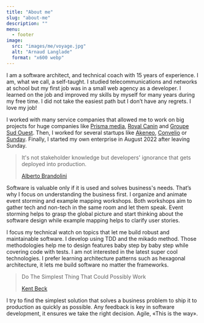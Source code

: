 ```yaml
---
title: "About me"
slug: "about-me"
description: ""
menu: 
  - footer
image: 
  src: "images/me/voyage.jpg"
  alt: "Arnaud Langlade"
  format: "x600 webp"
---
```


I am a software architect, and technical coach with 15 years of experience. I am, what we call, a self-taught. I studied telecommunications and networks at school but my first job was in a small web agency as a developer. I learned on the job and improved my skills by myself for many years during my free time. I did not take the easiest path but I don’t have any regrets. I love my job!

I worked with many service companies that allowed me to  work on big projects for huge companies like [Prisma media](https://www.prismamedia.com), [Royal Canin](https://www.royalcanin.com) and [Groupe Sud Ouest](https://www.groupesudouest.com). Then, I worked for several startups like [Akeneo](https://www.akeneo.com), [Convelio](https://www.convelio.com) or [Sunday](https://sundayapp.com). Finally, I started my own enterprise in August 2022 after leaving Sunday.

> It's not stakeholder knowledge but developers' ignorance that gets deployed into production.
>
> [Alberto Brandolini](https://www.linkedin.com/in/brando/)

Software is valuable only if it is used and solves business's needs. That’s why I focus on understanding the business first. I organize and animate event storming and example mapping workshops. Both workshops aim to gather tech and non-tech in the same room and let them speak. Event storming helps to grasp the global picture and start thinking about the software design while example mapping helps to clarify user stories.

I focus my technical watch on topics that let me build robust and maintainable software. I develop using TDD and the mikado method. Those methodologies help me to design features baby step by baby step while covering code with tests. I am not interested in the latest super cool technologies. I prefer learning architecture patterns such as hexagonal architecture, it lets me build software no matter the frameworks.

> Do The Simplest Thing That Could Possibly Work
>
> [Kent Beck](https://www.linkedin.com/in/kentbeck/)

I try to find the simplest solution that solves a business problem to ship it to production as quickly as possible. Any feedback is key in software development, it ensures we take the right decision. Agile, «This is the way».

